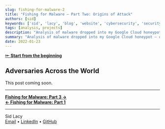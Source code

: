 ```yaml
---
slug: fishing-for-malware-2
title: "Fishing for Malware — Part Two: Origins of Attack"
authors: [sid]
keywords: ['sid', 'lacy', 'blog', 'website', 'cybersecurity', 'security', 'computer', 'honeypot', 'malware', 'tech', 'network']
tags: [analysis, projects]
description: "Analysis of malware dropped into my Google Cloud honeypot – origins of attack"
summary: "Analysis of malware dropped into my Google Cloud honeypot — origins of attack"
date: 2022-01-23
---
```

**[⇤ Start from the beginning](/posts/fishing-for-malware-1)**

## Adversaries Across the World

This post coming soon.

---

**[Fishing for Malware: Part 3 →](/posts/fishing-for-malware-3)**  
**[← Fishing for Malware: Part 1](/posts/fishing-for-malware-1)**

---

Sid Lacy  
[Email](mailto:contact@swlacy.com?subject=Hello!) • [LinkedIn](https://www.linkedin.com/in/lacysw/) • [GitHub](https://github.com/lacysw)